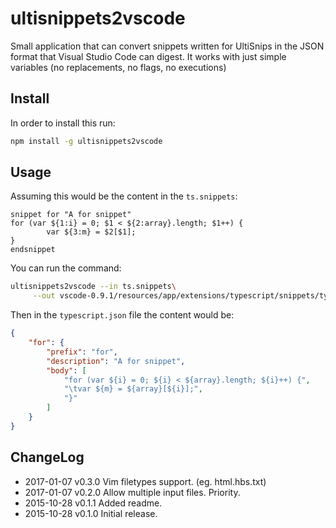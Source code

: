 # ultisnippets2vscode

Small application that can convert snippets written for UltiSnips in the JSON format that Visual Studio Code
can digest. It works with just simple variables (no replacements, no flags, no executions)

## Install

In order to install this run:

```sh
npm install -g ultisnippets2vscode
```

## Usage

Assuming this would be the content in the `ts.snippets`:

```snippet
snippet for "A for snippet"
for (var ${1:i} = 0; $1 < ${2:array}.length; $1++) {
        var ${3:m} = $2[$1];
}
endsnippet
```

You can run the command:

```sh
ultisnippets2vscode --in ts.snippets\
     --out vscode-0.9.1/resources/app/extensions/typescript/snippets/typescript.json
```

Then in the `typescript.json` file the content would be:

```json
{
    "for": {
        "prefix": "for",
        "description": "A for snippet",
        "body": [
            "for (var ${i} = 0; ${i} < ${array}.length; ${i}++) {",
            "\tvar ${m} = ${array}[${i}];",
            "}"
        ]
    }
}
```

## ChangeLog

* 2017-01-07  v0.3.0  Vim filetypes support. (eg. html.hbs.txt)
* 2017-01-07  v0.2.0  Allow multiple input files. Priority.
* 2015-10-28  v0.1.1  Added readme.
* 2015-10-28  v0.1.0  Initial release.

